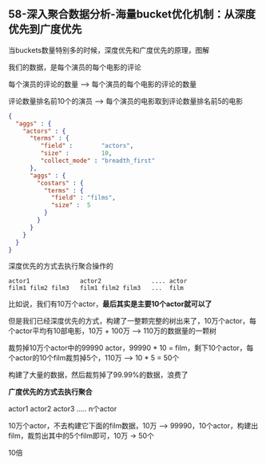 ## 58-深入聚合数据分析-海量bucket优化机制：从深度优先到广度优先
当buckets数量特别多的时候，深度优先和广度优先的原理，图解

我们的数据，是每个演员的每个电影的评论

每个演员的评论的数量 --> 每个演员的每个电影的评论的数量

评论数量排名前10个的演员 --> 每个演员的电影取到评论数量排名前5的电影

```json
{
  "aggs" : {
    "actors" : {
      "terms" : {
         "field" :        "actors",
         "size" :         10,
         "collect_mode" : "breadth_first" 
      },
      "aggs" : {
        "costars" : {
          "terms" : {
            "field" : "films",
            "size" :  5
          }
        }
      }
    }
  }
}
```



深度优先的方式去执行聚合操作的

```
actor1              actor2              .... actor
film1 film2 film3   film1 film2 film3   ...  film
```

比如说，我们有10万个actor，**最后其实是主要10个actor就可以了**

但是我们已经深度优先的方式，构建了一整颗完整的树出来了，10万个actor，每个actor平均有10部电影，10万 + 100万 --> 110万的数据量的一颗树

裁剪掉10万个actor中的99990 actor，99990 * 10 = film，剩下10个actor，每个actor的10个film裁剪掉5个，110万 --> 10 * 5 = 50个

构建了大量的数据，然后裁剪掉了99.99%的数据，浪费了

**广度优先的方式去执行聚合**

actor1    actor2    actor3    ..... n个actor

10万个actor，不去构建它下面的film数据，10万 --> 99990，10个actor，构建出film，裁剪出其中的5个film即可，10万 -> 50个

10倍
